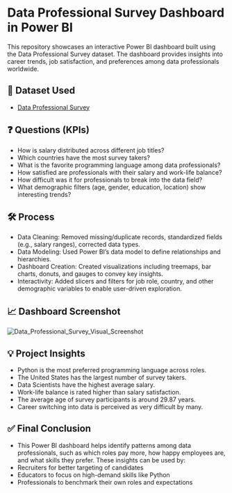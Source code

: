 # Data Professional Survey Dashboard in Power BI

This repository showcases an interactive Power BI dashboard built using the Data Professional Survey dataset. The dashboard provides insights into career trends, job satisfaction, and preferences among data professionals worldwide.

## 📂 Dataset Used

- <a href="https://github.com/AlexTheAnalyst/Power-BI/blob/main/Power%20BI%20-%20Final%20Project.xlsx">Data Professional Survey</a>

## ❓ Questions (KPIs)

- How is salary distributed across different job titles?
- Which countries have the most survey takers?
- What is the favorite programming language among data professionals?
- How satisfied are professionals with their salary and work-life balance?
- How difficult was it for professionals to break into the data field?
- What demographic filters (age, gender, education, location) show interesting trends?

## 🛠️ Process

- Data Cleaning: Removed missing/duplicate records, standardized fields (e.g., salary ranges), corrected data types.
- Data Modeling: Used Power BI’s data model to define relationships and hierarchies.
- Dashboard Creation: Created visualizations including treemaps, bar charts, donuts, and gauges to convey key insights.
- Interactivity: Added slicers and filters for job role, country, and other demographic variables to enable user-driven exploration.

## 📈 Dashboard Screenshot

![Data_Professional_Survey_Visual_Screenshot](https://github.com/user-attachments/assets/6b323452-1420-4dcb-b88e-a690d9608230)


## 💡 Project Insights

- Python is the most preferred programming language across roles.
- The United States has the largest number of survey takers.
- Data Scientists have the highest average salary.
- Work-life balance is rated higher than salary satisfaction.
- The average age of survey participants is around 29.87 years.
- Career switching into data is perceived as very difficult by many.

## ✅ Final Conclusion

- This Power BI dashboard helps identify patterns among data professionals, such as which roles pay more, how happy employees are, and what skills they prefer. These insights can be used by:
- Recruiters for better targeting of candidates
- Educators to focus on high-demand skills like Python
- Professionals to benchmark their own roles and expectations
  
